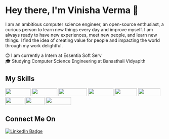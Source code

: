 # Hey there, I'm Vinisha Verma 👋

I am an ambitious computer science engineer, an open-source enthusiast, a curious person to learn new things every day and improve myself. I am always ready to have new experiences, meet new people, and learn new things. I find the idea of creating value for people and impacting the world through my work delightful.
  
😊 I am currently a Intern at Essentia Soft Serv  
🎓 Studying Computer Science Engineering at Banasthali Vidyapith

## My Skills

<img src="https://img.shields.io/badge/-ReactJS-grey?style=flat-square&logo=react" width="80" height="25" />  <img src="https://img.shields.io/badge/-Python-darkgrey?style=flat-square&logo=python" width="80" height="25" />
<img src="https://img.shields.io/badge/-MongoDB-brightgreen?style=flat-square&logo=mongodb" width="90" height="25" />
<img src="https://img.shields.io/badge/-HTML5-orange?style=flat-square&logo=html5" width="80" height="25" />
<img src="https://img.shields.io/badge/-CSS3-blue?style=flat-square&logo=css3" width="70" height="25" />
<img src="https://img.shields.io/badge/-C/C++-purple?style=flat-square&logo=cplusplus" width="70" height="25" />
<img src="https://img.shields.io/badge/-OOPS-red?style=flat-square&logo=java" width="60" height="25" />
<img src="https://img.shields.io/badge/-Git-orange?style=flat-square&logo=git" width="60" height="25" />
<img src="https://img.shields.io/badge/-GitHub-black?style=flat-square&logo=github" width="80" height="25" />

## Connect Me On

[![LinkedIn Badge](https://img.shields.io/badge/-LinkedIn-blue?style=flat-square&logo=linkedin&logoColor=white)](https://www.linkedin.com/in/vinisha-verma/)


<!--
**vermavinii/vermavinii** is a ✨ _special_ ✨ repository because its `README.md` (this file) appears on your GitHub profile.

Here are some ideas to get you started:

- 🔭 I’m currently working on ...
- 🌱 I’m currently learning ...
- 👯 I’m looking to collaborate on ...
- 🤔 I’m looking for help with ...
- 💬 Ask me about ...
- 📫 How to reach me: ...
- 😄 Pronouns: ...
- ⚡ Fun fact: ...
-->

